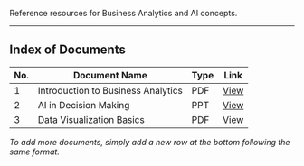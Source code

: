Reference resources for Business Analytics and AI concepts.

---

## Index of Documents

| No. | Document Name | Type | Link |
|-----|---------------|------|------|
| 1   | Introduction to Business Analytics | PDF  | [View](docs/Introduction_to_Business_Analytics.pdf) |
| 2   | AI in Decision Making | PPT  | [View](docs/AI_in_Decision_Making.pptx) |
| 3   | Data Visualization Basics | PDF  | [View](docs/Data_Visualization_Basics.pdf) |

*To add more documents, simply add a new row at the bottom following the same format.*
